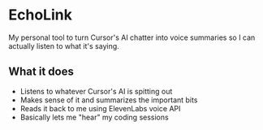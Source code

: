 # EchoLink

My personal tool to turn Cursor's AI chatter into voice summaries so I can actually listen to what it's saying.

## What it does

- Listens to whatever Cursor's AI is spitting out
- Makes sense of it and summarizes the important bits
- Reads it back to me using ElevenLabs voice API
- Basically lets me "hear" my coding sessions
